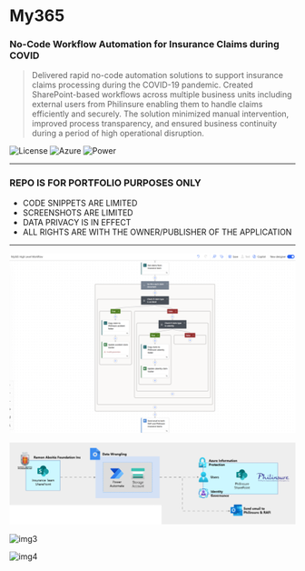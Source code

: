 # My365
### No-Code Workflow Automation for Insurance Claims during COVID
> Delivered rapid no-code automation solutions to support insurance
            claims processing during the COVID-19 pandemic. Created
            SharePoint-based workflows across multiple business units including
            external users from Philinsure enabling them to handle claims
            efficiently and securely. The solution minimized manual
            intervention, improved process transparency, and ensured business
            continuity during a period of high operational disruption.

![License](https://img.shields.io/badge/license-Apache--2.0-red.svg)
![Azure](https://img.shields.io/badge/Microsoft-Azure-blue)
![Power](https://img.shields.io/badge/Microsoft-Power%20Platform-8A2BE2)

---

### REPO IS FOR PORTFOLIO PURPOSES ONLY
- CODE SNIPPETS ARE LIMITED
- SCREENSHOTS ARE LIMITED
- DATA PRIVACY IS IN EFFECT
- ALL RIGHTS ARE WITH THE OWNER/PUBLISHER OF THE APPLICATION

---

![img1](https://github.com/polljii/my365/blob/main/my3651.png)

![img2](https://github.com/polljii/my365/blob/main/my3652.png)

![img3](https://github.com/polljii/my365/blob/main/my3653.png)

![img4](https://github.com/polljii/my365/blob/main/my3654.png)
